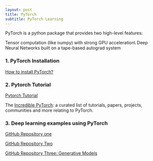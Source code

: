 ```yaml
---
layout: post
title: PyTorch
subtitle: PyTorch Learning 
---
```



PyTorch is a python package that provides two high-level features:

Tensor computation (like numpy) with strong GPU acceleration\\
Deep Neural Networks built on a tape-based autograd system


### 1. PyTorch Installation

[How to install PyTorch?](http://pytorch.org/)

### 2. Pytorch Tutorial

[Pytorch Tutorial](https://github.com/yunjey/pytorch-tutorial)

The [Incredible PyTorch](https://github.com/ritchieng/the-incredible-pytorch): a curated list of tutorials, papers, projects, communities and more relating to PyTorch. 

### 3. Deep learning examples using PyTorch

[GitHub Repository one](https://github.com/pytorch/examples)

[GitHub Repository Two](https://github.com/MorvanZhou/PyTorch-Tutorial)

[GitHub Repository Three: Generative Models](https://github.com/wiseodd/generative-models)






